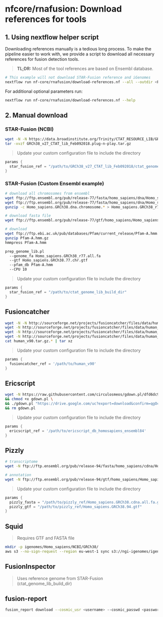 # nfcore/rnafusion: Download references for tools

## 1. Using nextflow helper script

Downloading references manually is a tedious long process. To make the pipeline easier to work with, we provide a script to download all necessary references for fusion detection tools.

> **TL;DR:** Most of the tool references are based on Ensembl database.

```bash
# This example will not download STAR-Fusion reference and iGenomes
nextflow run nf-core/rnafusion/download-references.nf --all --outdir <PATH>
```

For additional optional parameters run:

```bash
nextflow run nf-core/rnafusion/download-references.nf --help
```

## 2.  Manual download

### STAR-Fusion (NCBI)

```bash
wget -N -N https://data.broadinstitute.org/Trinity/CTAT_RESOURCE_LIB/GRCh38_v27_CTAT_lib_Feb092018.plug-n-play.tar.gz -O GRCh38_v27_CTAT_lib_Feb092018.plug-n-play.tar.gz
tar -xvzf GRCh38_v27_CTAT_lib_Feb092018.plug-n-play.tar.gz
```

> Update your custom configuration file to include the directory

```groovy
params {
  star_fusion_ref = "/path/to/GRCh38_v27_CTAT_lib_Feb092018/ctat_genome_lib_build_dir"
}
```

### STAR-Fusion (Custom Ensembl example)

```bash
# download all chromosomes from ensembl
wget ftp://ftp.ensembl.org/pub/release-77/fasta/homo_sapiens/dna/Homo_sapiens.GRCh38.dna.chromosome.{1..22}.fa.gz
wget ftp://ftp.ensembl.org/pub/release-77/fasta/homo_sapiens/dna/Homo_sapiens.GRCh38.dna.chromosome.{MT,X,Y}.fa.gz
gunzip -c Homo_sapiens.GRCh38.dna.chromosome.* > Homo_sapiens.GRCh38_r77.all.fa

# download fasta file
wget ftp://ftp.ensembl.org/pub/release-77/gtf/homo_sapiens/Homo_sapiens.GRCh38.77.chr.gtf.gz

# download
wget ftp://ftp.ebi.ac.uk/pub/databases/Pfam/current_release/Pfam-A.hmm.gz
gunzip Pfam-A.hmm.gz
hmmpress Pfam-A.hmm

prep_genome_lib.pl
  --genome_fa Homo_sapiens.GRCh38_r77.all.fa
  --gtf Homo_sapiens.GRCh38.77.chr.gtf
  --pfam_db Pfam-A.hmm
  --CPU 10
```

> Update your custom configuration file to include the directory

```groovy
params {
  star_fusion_ref = "/path/to/ctat_genome_lib_build_dir"
}
```

## Fusioncatcher

```bash
wget -N -N http://sourceforge.net/projects/fusioncatcher/files/data/human_v90.tar.gz.aa
wget -N http://sourceforge.net/projects/fusioncatcher/files/data/human_v90.tar.gz.ab
wget -N http://sourceforge.net/projects/fusioncatcher/files/data/human_v90.tar.gz.ac
wget -N http://sourceforge.net/projects/fusioncatcher/files/data/human_v90.tar.gz.ad
cat human_v90.tar.gz.* | tar xz
```

> Update your custom configuration file to include the directory

```groovy
params {
  fusioncatcher_ref = '/path/to/human_v90'
}
```

## Ericscript

```bash
wget -N https://raw.githubusercontent.com/circulosmeos/gdown.pl/dfd6dc910a38a42d550397bb5c2335be2c4bcf54/gdown.pl \
&& chmod +x gdown.pl \
&& ./gdown.pl "https://drive.google.com/uc?export=download&confirm=qgOc&id=0B9s__vuJPvIiUGt1SnFMZFg4TlE" ericscript_db_homosapiens_ensembl84.tar.bz2 \
&& rm gdown.pl
```

> Update your custom configuration file to include the directory

```groovy
params {
  ericscript_ref = '/path/to/ericscript_db_homosapiens_ensembl84'
}
```

## Pizzly

```bash
# transcriptome
wget -N ftp://ftp.ensembl.org/pub/release-94/fasta/homo_sapiens/cdna/Homo_sapiens.GRCh38.cdna.all.fa.gz \

# annotation
wget -N ftp://ftp.ensembl.org/pub/release-94/gtf/homo_sapiens/Homo_sapiens.GRCh38.94.gtf.gz && gunzip Homo_sapiens.GRCh38.94.gtf.gz
```

> Update your custom configuration file to include the directory

```groovy
params {
  pizzly_fasta = "/path/to/pizzly_ref/Homo_sapiens.GRCh38.cdna.all.fa.gz"
  pizzly_gtf = "/path/to/pizzly_ref/Homo_sapiens.GRCh38.94.gtf"
}
```

## Squid

> Requires GTF and FASTA file

```bash
mkdir -p igenomes/Homo_sapiens/NCBI/GRCh38/
aws s3 --no-sign-request --region eu-west-1 sync s3://ngi-igenomes/igenomes/Homo_sapiens/NCBI/GRCh38/ .
```

## FusionInspector

> Uses reference genome from STAR-Fusion (ctat_genome_lib_build_dir)

## fusion-report

```bash
fusion_report download --cosmic_usr <username> --cosmic_passwd <password> /output/databases
```